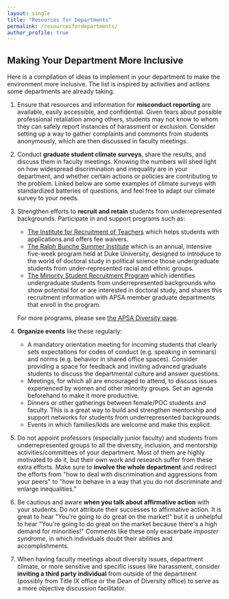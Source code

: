 ```yaml
---
layout: single
title: "Resources for Departments"
permalink: /resourcesfordepartments/
author_profile: true
---
```


## Making Your Department More Inclusive 

Here is a compilation of ideas to implement in your department to make the environment more inclusive. The list is inspired by activities and actions some departments are already taking.  

1. Ensure that resources and information for **misconduct reporting** are available, easily accessible, and confidential. Given fears about possible professional retaliation among others, students may not know to whom they can safely report instances of harassment or exclusion. Consider setting up a way to gather complaints and comments from students anonymously, which are then discussed in faculty meetings.

2. Conduct **graduate student climate surveys**, share the results, and discuss them in faculty meetings. Knowing the numbers will shed light on how widespread discrimination and inequality are in your department, and whether certain actions or policies are contributing to the problem. Linked below are some examples of climate surveys with standardized batteries of questions, and feel free to adapt our climate survey to your needs. 

3. Strengthen efforts to **recruit and retain** students from underrepresented backgrounds. Participate in and support programs such as: 

    * [The Institute for Recruitment of Teachers](https://www.andover.edu/about/outreach/irt) which helps students with applications and offers fee waivers.
    * [The Ralph Bunche Summer Institute](https://www.apsanet.org/rbsi-programinfo) which is an annual, intensive five-week program held at Duke University, designed to introduce to the world of doctoral study in political science those undergraduate students from under-represented racial and ethnic groups.
    * [The Minority Student Recruitment Program](https://www.apsanet.org/msrp) which identifies undergraduate students from underrepresented backgrounds who show potential for or are interested in doctoral study, and shares this recruitment information with APSA member graduate departments that enroll in the program.

    For more programs, please see [the APSA Diversity page](https://www.apsanet.org/diversityprograms).

4. **Organize events** like these regularly:

    * A mandatory orientation meeting for incoming students that clearly sets expectations for codes of conduct (e.g. speaking in seminars) and norms (e.g. behavior in shared office spaces). Consider providing a space for feedback and inviting advanced graduate students to discuss the departmental culture and answer questions. 
    * Meetings, for which all are encouraged to attend, to discuss issues experienced by women and other minority groups. Set an agenda beforehand to make it more productive.
    * Dinners or other gatherings between female/POC students and faculty. This is a great way to build and strengthen mentorship and support networks for students from underrepresented backgrounds. 
    * Events in which families/kids are welcome and make this explicit. 

5. Do not appoint professors (especially junior faculty) and students from underrepresented groups to all the diversity, inclusion, and mentorship activities/committees of your department. Most of them are highly motivated to do it, but their own work and research suffer from these extra efforts. Make sure to **involve the whole department** and redirect the efforts from "how to deal with discrimination and aggressions from your peers" to "how to behave in a way that you do not discriminate and enlarge inequalities."

6. Be cautious and aware **when you talk about affirmative action** with your students. Do not attribute their successes to affirmative action. It is great to hear "You're going to do great on the market!" but it is unhelpful to hear "You're going to do great on the market because there's a high demand for minorities!" Comments like these only exacerbate _imposter syndrome_, in which individuals doubt their abilities and accomplishments. 

7. When having faculty meetings about diversity issues, department climate, or more sensitive and specific issues like harassment, consider **inviting a third party individual** from outside of the department (possibly from Title IX office or the Dean of Diversity office) to serve as a more objective discussion facilitator.
